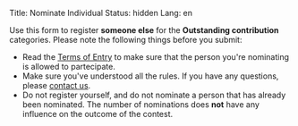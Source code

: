 Title: Nominate Individual
Status: hidden
Lang: en

Use this form to register **someone else** for the **Outstanding
contribution** categories. Please note the following things before you
submit:

-   Read the [Terms of
    Entry](/sites/ubucon.de/files/UbuContest-Termsofentry_0.pdf) to make
    sure that the person you're nominating is allowed to partecipate.
-   Make sure you've understood all the rules. If you have any
    questions, please [contact
    us](mailto:contest-ubucon-de@lists.ubuntu-eu.org).
-   Do not register yourself, and do not nominate a person that has
    already been nominated. The number of nominations does **not** have
    any influence on the outcome of the contest.
